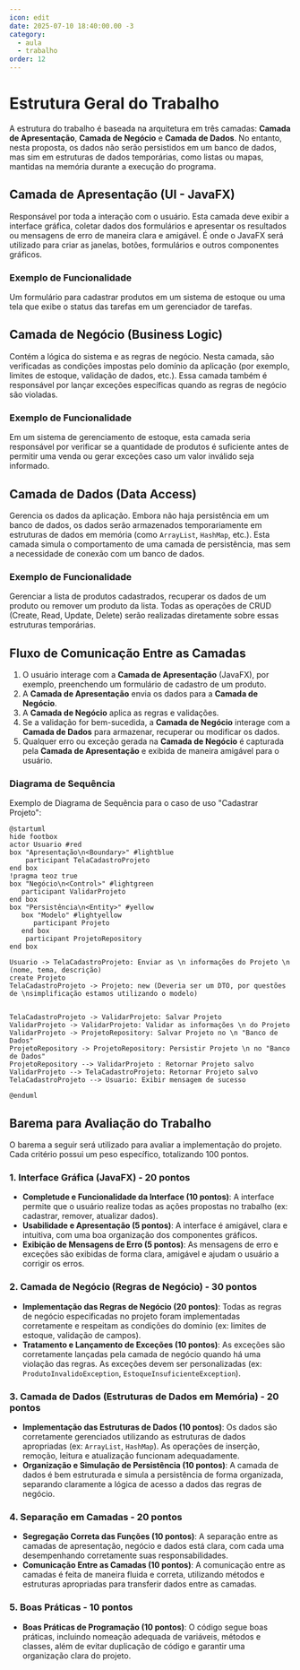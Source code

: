 ```yaml
---
icon: edit
date: 2025-07-10 18:40:00.00 -3
category:
  - aula
  - trabalho
order: 12
---
```


# Estrutura Geral do Trabalho

A estrutura do trabalho é baseada na arquitetura em três camadas: **Camada de Apresentação**, **Camada de Negócio** e **Camada de Dados**. No entanto, nesta proposta, os dados não serão persistidos em um banco de dados, mas sim em estruturas de dados temporárias, como listas ou mapas, mantidas na memória durante a execução do programa.

## Camada de Apresentação (UI - JavaFX)

Responsável por toda a interação com o usuário. Esta camada deve exibir a interface gráfica, coletar dados dos formulários e apresentar os resultados ou mensagens de erro de maneira clara e amigável. É onde o JavaFX será utilizado para criar as janelas, botões, formulários e outros componentes gráficos.

### Exemplo de Funcionalidade

Um formulário para cadastrar produtos em um sistema de estoque ou uma tela que exibe o status das tarefas em um gerenciador de tarefas.

## Camada de Negócio (Business Logic)

Contém a lógica do sistema e as regras de negócio. Nesta camada, são verificadas as condições impostas pelo domínio da aplicação (por exemplo, limites de estoque, validação de dados, etc.). Essa camada também é responsável por lançar exceções específicas quando as regras de negócio são violadas.

### Exemplo de Funcionalidade

Em um sistema de gerenciamento de estoque, esta camada seria responsável por verificar se a quantidade de produtos é suficiente antes de permitir uma venda ou gerar exceções caso um valor inválido seja informado.

## Camada de Dados (Data Access)

Gerencia os dados da aplicação. Embora não haja persistência em um banco de dados, os dados serão armazenados temporariamente em estruturas de dados em memória (como `ArrayList`, `HashMap`, etc.). Esta camada simula o comportamento de uma camada de persistência, mas sem a necessidade de conexão com um banco de dados.

### Exemplo de Funcionalidade

Gerenciar a lista de produtos cadastrados, recuperar os dados de um produto ou remover um produto da lista. Todas as operações de CRUD (Create, Read, Update, Delete) serão realizadas diretamente sobre essas estruturas temporárias.

## Fluxo de Comunicação Entre as Camadas

1. O usuário interage com a **Camada de Apresentação** (JavaFX), por exemplo, preenchendo um formulário de cadastro de um produto.
2. A **Camada de Apresentação** envia os dados para a **Camada de Negócio**.
3. A **Camada de Negócio** aplica as regras e validações. 
4. Se a validação for bem-sucedida, a **Camada de Negócio** interage com a **Camada de Dados** para armazenar, recuperar ou modificar os dados.
5. Qualquer erro ou exceção gerada na **Camada de Negócio** é capturada pela **Camada de Apresentação** e exibida de maneira amigável para o usuário.


### Diagrama de Sequência

Exemplo de Diagrama de Sequência para o caso de uso "Cadastrar Projeto":


```plantuml{kroki=true}
@startuml
hide footbox
actor Usuario #red
box "Apresentação\n<Boundary>" #lightblue  
    participant TelaCadastroProjeto
end box
!pragma teoz true
box "Negócio\n<Control>" #lightgreen
   participant ValidarProjeto
end box
box "Persistência\n<Entity>" #yellow
   box "Modelo" #lightyellow
      participant Projeto
   end box
    participant ProjetoRepository
end box

Usuario -> TelaCadastroProjeto: Enviar as \n informações do Projeto \n (nome, tema, descrição)
create Projeto
TelaCadastroProjeto -> Projeto: new (Deveria ser um DTO, por questões de \nsimplificação estamos utilizando o modelo)


TelaCadastroProjeto -> ValidarProjeto: Salvar Projeto
ValidarProjeto -> ValidarProjeto: Validar as informações \n do Projeto
ValidarProjeto -> ProjetoRepository: Salvar Projeto no \n "Banco de Dados"
ProjetoRepository -> ProjetoRepository: Persistir Projeto \n no "Banco de Dados"
ProjetoRepository --> ValidarProjeto : Retornar Projeto salvo
ValidarProjeto --> TelaCadastroProjeto: Retornar Projeto salvo
TelaCadastroProjeto --> Usuario: Exibir mensagem de sucesso 

@enduml

```

## Barema para Avaliação do Trabalho

O barema a seguir será utilizado para avaliar a implementação do projeto. Cada critério possui um peso específico, totalizando 100 pontos.

### 1. **Interface Gráfica (JavaFX) - 20 pontos**
   - **Completude e Funcionalidade da Interface (10 pontos)**: A interface permite que o usuário realize todas as ações propostas no trabalho (ex: cadastrar, remover, atualizar dados).
   - **Usabilidade e Apresentação (5 pontos)**: A interface é amigável, clara e intuitiva, com uma boa organização dos componentes gráficos.
   - **Exibição de Mensagens de Erro (5 pontos)**: As mensagens de erro e exceções são exibidas de forma clara, amigável e ajudam o usuário a corrigir os erros.

### 2. **Camada de Negócio (Regras de Negócio) - 30 pontos**
   - **Implementação das Regras de Negócio (20 pontos)**: Todas as regras de negócio especificadas no projeto foram implementadas corretamente e respeitam as condições do domínio (ex: limites de estoque, validação de campos).
   - **Tratamento e Lançamento de Exceções (10 pontos)**: As exceções são corretamente lançadas pela camada de negócio quando há uma violação das regras. As exceções devem ser personalizadas (ex: `ProdutoInvalidoException`, `EstoqueInsuficienteException`).

### 3. **Camada de Dados (Estruturas de Dados em Memória) - 20 pontos**
   - **Implementação das Estruturas de Dados (10 pontos)**: Os dados são corretamente gerenciados utilizando as estruturas de dados apropriadas (ex: `ArrayList`, `HashMap`). As operações de inserção, remoção, leitura e atualização funcionam adequadamente.
   - **Organização e Simulação de Persistência (10 pontos)**: A camada de dados é bem estruturada e simula a persistência de forma organizada, separando claramente a lógica de acesso a dados das regras de negócio.

### 4. **Separação em Camadas - 20 pontos**
   - **Segregação Correta das Funções (10 pontos)**: A separação entre as camadas de apresentação, negócio e dados está clara, com cada uma desempenhando corretamente suas responsabilidades.
   - **Comunicação Entre as Camadas (10 pontos)**: A comunicação entre as camadas é feita de maneira fluida e correta, utilizando métodos e estruturas apropriadas para transferir dados entre as camadas.

### 5. **Boas Práticas - 10 pontos**
   - **Boas Práticas de Programação (10 pontos)**: O código segue boas práticas, incluindo nomeação adequada de variáveis, métodos e classes, além de evitar duplicação de código e garantir uma organização clara do projeto.
